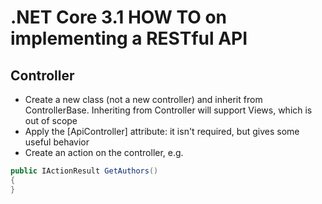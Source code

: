 # .NET Core 3.1 HOW TO on implementing a RESTful API

## Controller
- Create a new class (not a new controller) and inherit from ControllerBase. Inheriting from Controller will support Views, which is out of scope  
- Apply the \[ApiController] attribute: it isn't required, but gives some useful behavior  
- Create an action on the controller, e.g.
```csharp
public IActionResult GetAuthors()
{
}
```
